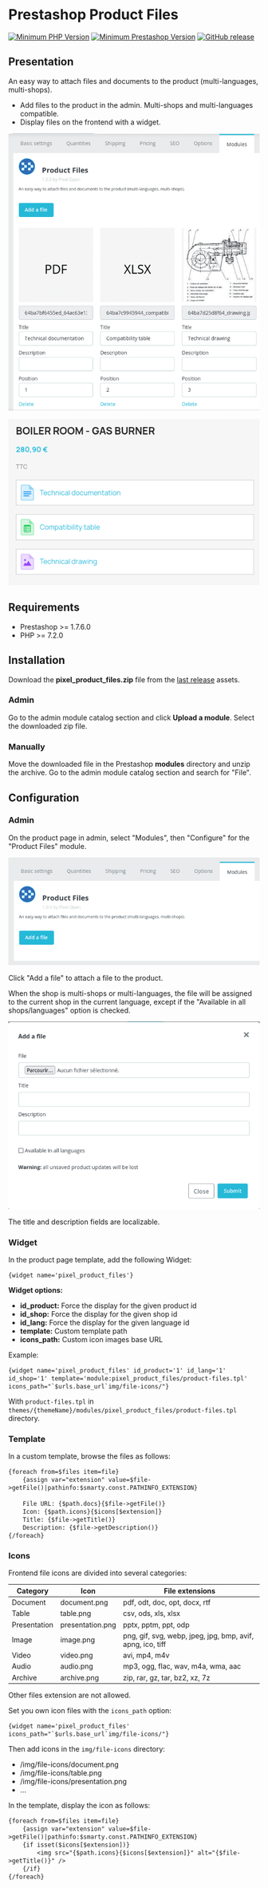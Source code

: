 # Prestashop Product Files

[![Minimum PHP Version](https://img.shields.io/badge/php-%3E%3D%207.2-green)](https://php.net/)
[![Minimum Prestashop Version](https://img.shields.io/badge/prestashop-%3E%3D%201.7.6.0-green)](https://www.prestashop.com)
[![GitHub release](https://img.shields.io/github/v/release/Pixel-Open/prestashop-product-files)](https://github.com/Pixel-Open/prestashop-product-files/releases)

## Presentation

An easy way to attach files and documents to the product (multi-languages, multi-shops).

* Add files to the product in the admin. Multi-shops and multi-languages compatible.
* Display files on the frontend with a widget.

![Product files in admin](screenshots/product-files-admin.png)

![Frontedn widget files display](screenshots/frontend-widget.png)

## Requirements

- Prestashop >= 1.7.6.0
- PHP >= 7.2.0

## Installation

Download the **pixel_product_files.zip** file from the [last release](https://github.com/Pixel-Open/prestashop-product-files/releases/latest) assets.

### Admin

Go to the admin module catalog section and click **Upload a module**. Select the downloaded zip file.

### Manually

Move the downloaded file in the Prestashop **modules** directory and unzip the archive. Go to the admin module catalog section and search for "File".

## Configuration

### Admin

On the product page in admin, select "Modules", then "Configure" for the "Product Files" module.

![Product files](screenshots/product-files-empty.png)

Click "Add a file" to attach a file to the product.

When the shop is multi-shops or multi-languages, the file will be assigned to the current shop in the current language, except if the "Available in all shops/languages" option is checked.

![Product files](screenshots/product-files-add.png)

The title and description fields are localizable.

### Widget

In the product page template, add the following Widget:

```smarty
{widget name='pixel_product_files'}
```

**Widget options:**

* **id_product:** Force the display for the given product id
* **id_shop:** Force the display for the given shop id
* **id_lang:** Force the display for the given language id
* **template:** Custom template path
* **icons_path:** Custom icon images base URL

Example:

```smarty
{widget name='pixel_product_files' id_product='1' id_lang='1' id_shop='1' template='module:pixel_product_files/product-files.tpl' icons_path="`$urls.base_url`img/file-icons/"}
```

With `product-files.tpl` in `themes/{themeName}/modules/pixel_product_files/product-files.tpl` directory.

### Template

In a custom template, browse the files as follows:

```smarty
{foreach from=$files item=file}
    {assign var="extension" value=$file->getFile()|pathinfo:$smarty.const.PATHINFO_EXTENSION}

    File URL: {$path.docs}{$file->getFile()}
    Icon: {$path.icons}{$icons[$extension]}
    Title: {$file->getTitle()}
    Description: {$file->getDescription()}
{/foreach}
```

### Icons

Frontend file icons are divided into several categories:

| Category     | Icon             | File extensions                                            |
|--------------|------------------|------------------------------------------------------------|
| Document     | document.png     | pdf, odt, doc, opt, docx, rtf                              |
| Table        | table.png        | csv, ods, xls, xlsx                                        |
| Presentation | presentation.png | pptx, pptm, ppt, odp                                       |
| Image        | image.png        | png, gif, svg, webp, jpeg, jpg, bmp, avif, apng, ico, tiff |
| Video        | video.png        | avi, mp4, m4v                                              |
| Audio        | audio.png        | mp3, ogg, flac, wav, m4a, wma, aac                         |
| Archive      | archive.png      | zip, rar, gz, tar, bz2, xz, 7z                             |

Other files extension are not allowed.

Set you own icon files with the `icons_path` option:

```smarty
{widget name='pixel_product_files' icons_path="`$urls.base_url`img/file-icons/"}
```

Then add icons in the `img/file-icons` directory:

* /img/file-icons/document.png
* /img/file-icons/table.png
* /img/file-icons/presentation.png
* ...

In the template, display the icon as follows:

```smarty
{foreach from=$files item=file}
    {assign var="extension" value=$file->getFile()|pathinfo:$smarty.const.PATHINFO_EXTENSION}
    {if isset($icons[$extension])}
        <img src="{$path.icons}{$icons[$extension]}" alt="{$file->getTitle()}" />
    {/if}
{/foreach}
```